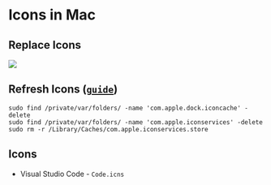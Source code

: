 # Icons in Mac

## Replace Icons

![](replace.gif)

## Refresh Icons ([`guide`](https://discussions.apple.com/thread/8441124))

```shell
sudo find /private/var/folders/ -name 'com.apple.dock.iconcache' -delete
sudo find /private/var/folders/ -name 'com.apple.iconservices' -delete
sudo rm -r /Library/Caches/com.apple.iconservices.store
```

## Icons

* Visual Studio Code - `Code.icns`
